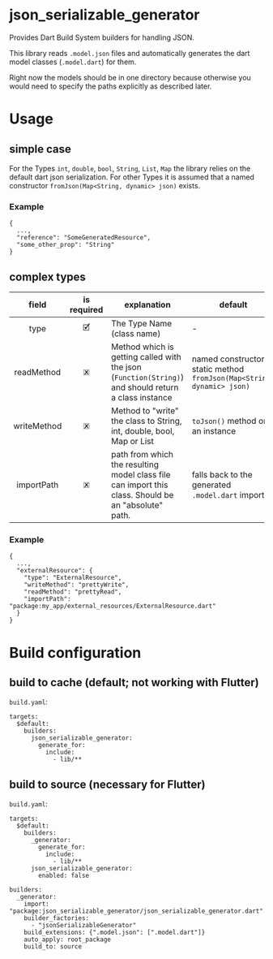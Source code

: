 # json_serializable_generator

Provides Dart Build System builders for handling JSON.

This library reads `.model.json` files and automatically generates the dart model classes (`.model.dart`) for them.

Right now the models should be in one directory because otherwise you would need to specify the paths explicitly as described later.

# Usage
## simple case
For the Types `int`, `double`, `bool`, `String`, `List`, `Map` the library relies on the default dart json serialization.
For other Types it is assumed that a named constructor `fromJson(Map<String, dynamic> json)` exists.

### Example
```
{
  ...,
  "reference": "SomeGeneratedResource",
  "some_other_prop": "String"
}
```

## complex types

| field       | is required | explanation                                                                                          | default                                                          |
|:-----------:|:-----------:|------------------------------------------------------------------------------------------------------|------------------------------------------------------------------|
| type        |  &#128505;  | The Type Name (class name)                                                                           | -                                                                |
| readMethod  |  &#128503;  | Method which is getting called with the json (`Function(String)`) and should return a class instance | named constructor or static method `fromJson(Map<String, dynamic> json)` |
| writeMethod |  &#128503;  | Method to "write" the class to String, int, double, bool, Map or List                                | `toJson()` method on an instance                |
| importPath  |  &#128503;  | path from which the resulting model class file can import this class. Should be an "absolute" path.  | falls back to the generated `.model.dart` import                 |

### Example
```
{
  ...,
  "externalResource": {
    "type": "ExternalResource",
    "writeMethod": "prettyWrite",
    "readMethod": "prettyRead",
    "importPath": "package:my_app/external_resources/ExternalResource.dart"
  }
}
```

# Build configuration

## build to cache (default; not working with Flutter)

`build.yaml`:
```
targets:
  $default:
    builders:
      json_serializable_generator:
        generate_for:
          include:
            - lib/**
```

## build to source (necessary for Flutter)

`build.yaml`:
```
targets:
  $default:
    builders:
      _generator:
        generate_for:
          include:
            - lib/**
      json_serializable_generator:
        enabled: false

builders:
  _generator:
    import: "package:json_serializable_generator/json_serializable_generator.dart"
    builder_factories:
      - "jsonSerializableGenerator"
    build_extensions: {".model.json": [".model.dart"]}
    auto_apply: root_package
    build_to: source
```
